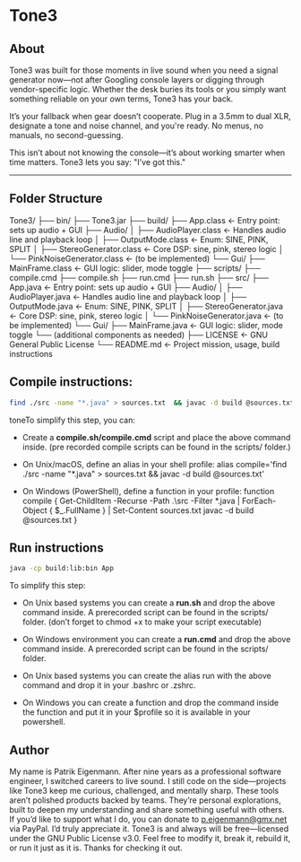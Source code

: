 # Tone3

## About

Tone3 was built for those moments in live sound when you need a signal generator now—not after Googling console layers or digging through vendor-specific logic. Whether the desk buries its tools or you simply want something reliable on your own terms, Tone3 has your back.

It’s your fallback when gear doesn’t cooperate. Plug in a 3.5mm to dual XLR, designate a tone and noise channel, and you're ready. No menus, no manuals, no second-guessing.

This isn’t about not knowing the console—it’s about working smarter when time matters. Tone3 lets you say: "I’ve got this."

---

## Folder Structure

Tone3/
├── bin/
    ├── Tone3.jar
├── build/
    ├── App.class             ← Entry point: sets up audio + GUI
    ├── Audio/
    │   ├── AudioPlayer.class         ← Handles audio line and playback loop
    │   ├── OutputMode.class          ← Enum: SINE, PINK, SPLIT
    │   ├── StereoGenerator.class     ← Core DSP: sine, pink, stereo logic
    │   └── PinkNoiseGenerator.class  ← (to be implemented)
    └── Gui/
        ├── MainFrame.class           ← GUI logic: slider, mode toggle
├── scripts/
    ├── compile.cmd
    ├── compile.sh
    ├── run.cmd
    ├── run.sh
├── src/
    ├── App.java             ← Entry point: sets up audio + GUI
    ├── Audio/
    │   ├── AudioPlayer.java         ← Handles audio line and playback loop
    │   ├── OutputMode.java          ← Enum: SINE, PINK, SPLIT
    │   ├── StereoGenerator.java     ← Core DSP: sine, pink, stereo logic
    │   └── PinkNoiseGenerator.java  ← (to be implemented)
    └── Gui/
        ├── MainFrame.java           ← GUI logic: slider, mode toggle
        └── (additional components as needed)
├── LICENSE                  ← GNU General Public License
└── README.md                ← Project mission, usage, build instructions

## Compile instructions:

```bash
find ./src -name "*.java" > sources.txt  && javac -d build @sources.txt
```

toneTo simplify this step, you can:

- Create a **compile.sh/compile.cmd** script and place the above command inside. (pre recorded compile scripts can be found in the scripts/ folder.)

- On Unix/macOS, define an alias in your shell profile:
    alias compile='find ./src -name "*.java" > sources.txt  && javac -d build @sources.txt'

- On Windows (PowerShell), define a function in your profile:
    function compile { Get-ChildItem -Recurse -Path .\src -Filter *.java | ForEach-Object { $_.FullName } | Set-Content sources.txt  javac -d build @sources.txt }

## Run instructions

```bash
java -cp build:lib:bin App
```

To simplify this step:

- On Unix based systems you can create a **run.sh** and drop the above command inside. A prerecorded script can be found in the scripts/ folder. (don’t forget to chmod +x to make your script executable)

- On Windows environment you can create a **run.cmd** and drop the above command inside. A prerecorded script can be found in the scripts/ folder.

- On Unix based systems you can create the alias run with the above command and drop it in your .bashrc or .zshrc.

- On Windows you can create a function and drop the command inside the function and put it in your $profile so it is available in your powershell.

## Author

My name is Patrik Eigenmann. After nine years as a professional software engineer, I switched careers to live sound. I still code on the side—projects like Tone3 keep me curious, challenged, and mentally sharp.
These tools aren’t polished products backed by teams. They’re personal explorations, built to deepen my understanding and share something useful with others. If you’d like to support what I do, you can donate to p.eigenmann@gmx.net via PayPal. I’d truly appreciate it.
Tone3 is and always will be free—licensed under the GNU Public License v3.0. Feel free to modify it, break it, rebuild it, or run it just as it is. Thanks for checking it out.